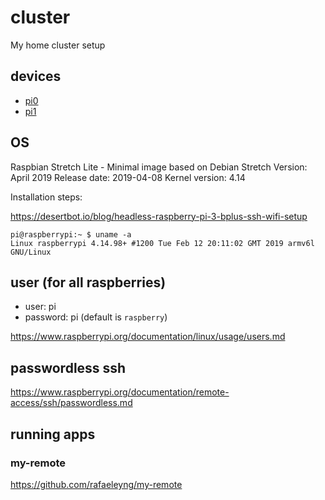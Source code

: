# cluster

My home cluster setup

## devices

- [pi0](./devices/pi0.md)
- [pi1](./devices/pi1.md)


## OS

Raspbian Stretch Lite - Minimal image based on Debian Stretch
Version: April 2019
Release date: 2019-04-08
Kernel version: 4.14

Installation steps:

https://desertbot.io/blog/headless-raspberry-pi-3-bplus-ssh-wifi-setup

```
pi@raspberrypi:~ $ uname -a
Linux raspberrypi 4.14.98+ #1200 Tue Feb 12 20:11:02 GMT 2019 armv6l GNU/Linux
```

## user (for all raspberries)

- user: pi
- password: pi (default is `raspberry`)

https://www.raspberrypi.org/documentation/linux/usage/users.md

## passwordless ssh

https://www.raspberrypi.org/documentation/remote-access/ssh/passwordless.md


<!-- ## docker-machine

### on Raspberry Pi

1.
  ```shell
  # install docker
  sudo apt-get install docker-ce=18.06.1~ce~3-0~raspbian

  # change the OS's ID
  sudo sed -i 's/ID=raspbian/ID=debian/g' /etc/os-release

  # add my user to `docker` group so I don't have to `sudo` the commands
  sudo usermod -aG docker pi
  ```

### on main machine

1. create the machine in docker-machine
  ```shell
  docker-machine create \
    --driver generic \
    --generic-ip-address 192.168.0.50 \
    --generic-ssh-key ~/.ssh/id_rsa \
    --generic-ssh-user pi \
    --engine-storage-driver overlay2 \
    raspberrypi
  ```

1. point commands to the new machine
  ```shell
  eval $(docker-machine env raspberrypi)
  ```

1. test the machine
  ```
  docker run --rm arm32v6/busybox echo "hello world"
  ```

1. point commands back to main machine
  ```
  eval $(docker-machine env -u)
  ``` -->

## running apps

### my-remote

https://github.com/rafaeleyng/my-remote


<!-- ### pihole

http://pi.local/admin/

```shell
#!/bin/bash

# Just hard code these to your docker server's LAN IP if lookups aren't working
IP=192.168.0.50

# Default of directory you run this from, update to where ever.
DOCKER_CONFIGS="$(pwd)"

echo "### Make sure your IPs are correct, hard code ServerIP ENV VARs if necessary\nIP: ${IP}\nIPv6: ${IPv6}"

# Default ports + daemonized docker container
docker run -d \
    --name pihole \
    -p 53:53/tcp \
    -p 53:53/udp \
    -p 80:80 \
    -p 443:443 \
    --cap-add=NET_ADMIN \
    -v "${DOCKER_CONFIGS}/pihole/:/etc/pihole/" \
    -v "${DOCKER_CONFIGS}/dnsmasq.d/:/etc/dnsmasq.d/" \
    -e ServerIP="${IP}" \
    --restart=unless-stopped \
    --dns=127.0.0.1 --dns=8.8.8.8 \
    diginc/pi-hole-multiarch:debian_armel_prerelease

echo -n "Your password for https://${IP}/admin/ is "
docker logs pihole 2> /dev/null | grep 'password:'
``` -->

<!-- ## static IP

Set to 192.168.0.50/24.

From https://raspberrypi.stackexchange.com/a/74428/77623

```shell
cat >> /etc/dhcpcd.conf << EOL
interface wlan0
static ip_address=192.168.0.50/24
static routers=192.168.0.1
static domain_name_servers=8.8.8.8 8.8.4.4
EOL
``` -->
